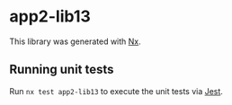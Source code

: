# app2-lib13

This library was generated with [Nx](https://nx.dev).

## Running unit tests

Run `nx test app2-lib13` to execute the unit tests via [Jest](https://jestjs.io).
